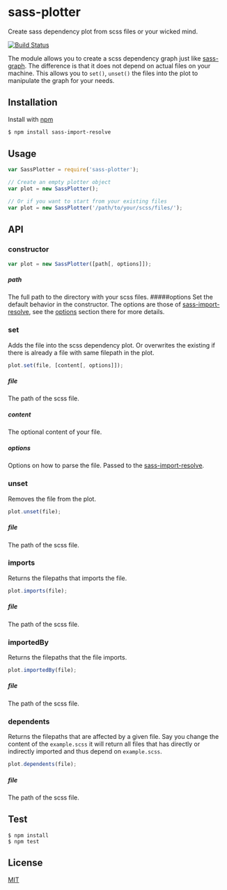 sass-plotter
============

Create sass dependency plot from scss files or your wicked mind.

[![Build Status](https://travis-ci.org/dadish/sass-plotter.svg?branch=master)](https://travis-ci.org/dadish/sass-plotter)

The module allows you to create a scss dependency graph just like [sass-graph][sass-graph].
The difference is that it does not depend on actual files on your machine.
This allows you to `set()`, `unset()` the files into the plot to manipulate the
graph for your needs.

## Installation
Install with [npm][npm]
```bash
$ npm install sass-import-resolve
```

## Usage
```js
var SassPlotter = require('sass-plotter');

// Create an empty plotter object
var plot = new SassPlotter();

// Or if you want to start from your existing files
var plot = new SassPlotter('/path/to/your/scss/files/');
```


## API

### constructor
```js
var plot = new SassPlotter([path[, options]]);
```
##### path
The full path to the directory with your scss files.
#####options
Set the default behavior in the constructor. The options are those of [sass-import-resolve][sass-import-resolve], 
see the [options][sass-import-resolve-options] section there for more details.

### set
Adds the file into the scss dependency plot. Or overwrites the existing if
there is already a file with same filepath in the plot.
```js
plot.set(file, [content[, options]]);
```
##### file
The path of the scss file.
##### content
The optional content of your file.
##### options
Options on how to parse the file. Passed to the [sass-import-resolve][sass-import-resolve].

### unset
Removes the file from the plot.
```js
plot.unset(file);
```
##### file
The path of the scss file.

### imports
Returns the filepaths that imports the file.
```js
plot.imports(file);
```
##### file
The path of the scss file.

### importedBy
Returns the filepaths that the file imports.
```js
plot.importedBy(file);
```
##### file
The path of the scss file.

### dependents
Returns the filepaths that are affected by a given file. Say you change the content
of the `example.scss` it will return all files that has directly or indirectly
imported and thus depend on `example.scss`.
```js
plot.dependents(file);
```
##### file
The path of the scss file.



## Test
```
$ npm install
$ npm test
```

## License
[MIT][license]

[sass-graph]: http://npmjs.org/package/sass-graph
[sass-import-resolve]: http://npmjs.org/package/sass-import-resolve
[sass-import-resolve-options]: http://npmjs.org/package/sass-import-resolve#options
[vinyl]: http://npmjs.org/package/vinyl
[license]: https://raw.githubusercontent.com/dadish/sass-plotter/master/LICENSE
[npm]: https://npmjs.org